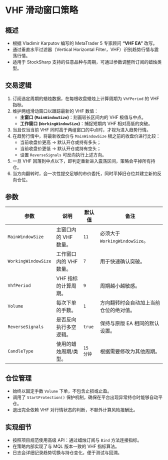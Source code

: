 # VHF 滑动窗口策略

## 概述
- 根据 Vladimir Karputov 编写的 MetaTrader 5 专家顾问 **“VHF EA”** 改写。
- 通过垂直水平过滤器（Vertical Horizontal Filter，VHF）识别趋势行情与震荡行情。
- 适用于 StockSharp 支持的任意品种与周期，可通过参数调整所订阅的蜡烛类型。

## 交易逻辑
1. 订阅选定周期的蜡烛数据，在每根收盘蜡烛上计算周期为 `VhfPeriod` 的 VHF 指标。
2. 维护两组滑动窗口以跟踪最新的 VHF 数值：
   - **主窗口 (`MainWindowSize`)**：刻画较长区间内的 VHF 极值与中点。
   - **工作窗口 (`WorkingWindowSize`)**：捕捉短期内 VHF 相对高低的突破。
3. 当且仅当当前 VHF 同时高于两组窗口的中点时，才视为进入趋势行情。
4. 在趋势行情中，将最新收盘价与 `MainWindowSize` 根之前的收盘价进行比较：
   - 当前收盘价更高 → 默认开仓或持有多头；
   - 当前收盘价更低 → 默认开仓或持有空头；
   - 设置 `ReverseSignals` 可反向执行上述方向。
5. 一旦 VHF 回落到中点以下，即判定重新进入震荡区间，策略会平掉所有持仓。
6. 当方向翻转时，会一次性提交足够的市价委托，同时平掉旧仓位并建立新的反向仓位。

## 参数
| 参数 | 说明 | 默认值 | 备注 |
|------|------|--------|------|
| `MainWindowSize` | 主窗口内的 VHF 数量。 | `11` | 必须大于 `WorkingWindowSize`。 |
| `WorkingWindowSize` | 工作窗口内的 VHF 数量。 | `7` | 用于快速确认突破。 |
| `VhfPeriod` | VHF 指标的计算周期。 | `9` | 周期越小越敏感。 |
| `Volume` | 每次下单的手数。 | `1` | 方向翻转时会自动加上当前仓位的绝对值。 |
| `ReverseSignals` | 是否反向执行多空逻辑。 | `true` | 保持与原版 EA 相同的默认设置。 |
| `CandleType` | 使用的蜡烛周期/类型。 | `15 分钟` | 根据需要修改为其他周期。 |

## 仓位管理
- 始终以固定手数 `Volume` 下单，不包含止损或止盈。
- 调用了 `StartProtection()` 保护机制，确保在平台出现异常持仓时能够自动平仓。
- 退出完全依赖 VHF 对行情状态的判断，不额外计算风险报酬比。

## 实现细节
- 按照项目规范使用高级 API：通过蜡烛订阅与 `Bind` 方法连接指标。
- 在策略内部实现了与 MQL 版本一致的 VHF 指标算法。
- 日志会详细记录趋势切换与持仓变化，便于测试与回溯。
